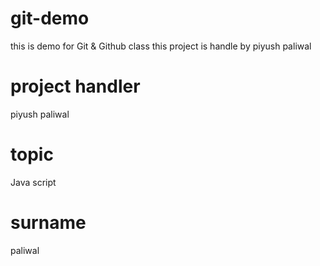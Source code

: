 # git-demo
this is demo for Git &amp; Github class
this project is handle by piyush paliwal
# project handler
piyush paliwal
# topic
Java script
# surname
paliwal


